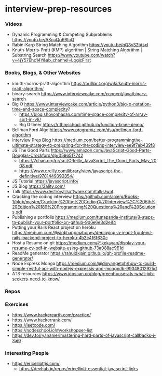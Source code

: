 # interview-prep-resources

### Videos
- Dynamic Programming & Competing Subproblems https://youtu.be/ASoaQq66foQ
- Rabin-Karp String Matching Algorithm https://youtu.be/qQ8vS2btsxI
- Knuth-Morris-Pratt (KMP) algorithm | String Matching Algorithm | Substring Search https://www.youtube.com/watch?v=4jY57Ehc14Y&ab_channel=LogicFirst




### Books, Blogs, & Other Websites
- knuth-morris-pratt-algorithm https://brilliant.org/wiki/knuth-morris-pratt-algorithm/
- binary-search https://www.interviewcake.com/concept/java/binary-search
- Big O https://www.interviewcake.com/article/python3/big-o-notation-time-and-space-complexity?
    - https://blog.shovonhasan.com/time-space-complexity-of-array-sort-in-v8/
    - Big O timer https://rithmschool.github.io/function-timer-demo/
- Bellman Ford Algo https://www.programiz.com/dsa/bellman-ford-algorithm
- Interview Prep Blog https://medium.com/better-programmingthe-ultimate-strategy-to-preparing-for-the-coding-interview-ee9f7eb439f3
- JS The Good Parts https://www.amazon.com/JavaScript-Good-Parts-Douglas-Crockford/dp/0596517742
    - https://7chan.org/pr/src/OReilly_JavaScript_The_Good_Parts_May_2008.pdf
    - https://www.oreilly.com/library/view/javascript-the-definitive/9781449393854/
- JS Tutorial https://javascript.info/
- JS Blog https://2ality.com/
- Talk https://www.destroyallsoftware.com/talks/wat
- Cracking the coding interview https://github.com/alxerg/Books-1/blob/master/Cracking%20the%20Coding%20Interview%2C%206th%20Edition%20189%20Programming%20Questions%20and%20Solutions.pdf
- Publishing a portfolio https://medium.com/tunapanda-institute/8-steps-to-publish-your-portfolio-on-github-9d6e6e3d2e84
- Putting your Rails React project on heroku https://medium.com/@siobhanpmahoney/deploying-a-react-frontend-rails-backend-project-to-heroku-4b2c4f6f630c
- Host a Resume on git https://medium.com/@kekayan/display-your-resume-cv-pdf-in-website-using-github-73a088ac961d
- ReadMe generator https://rahuldkjain.github.io/gh-profile-readme-generator/
- Node Express Mongo https://medium.com/@dinyangetoh/how-to-build-simple-restful-api-with-nodejs-expressjs-and-mongodb-99348012925d
- ATS resources  https://www.jobscan.co/blog/greenhouse-ats-what-job-seekers-need-to-know/

### Repos

### Exercises
- https://www.hackerearth.com/practice/
- https://www.hackerrank.com/
- https://leetcode.com/
- https://nodeschool.io/#workshopper-list
- https://dev.to/ryanamerimastering-hard-parts-of-javascript-callbacks-i-3aj0

 ### Interesting People
- https://ericelliottjs.com/
    - https://devhub.io/repos/ericelliott-essential-javascript-links